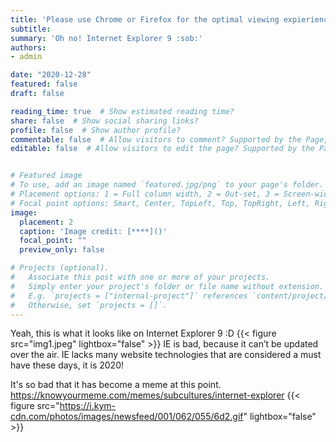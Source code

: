 ```yaml
---
title: 'Please use Chrome or Firefox for the optimal viewing expierience!'
subtitle:
summary: 'Oh no! Internet Explorer 9 :sob:'
authors:
- admin

date: "2020-12-28"
featured: false
draft: false

reading_time: true  # Show estimated reading time?
share: false  # Show social sharing links?
profile: false  # Show author profile?
commentable: false  # Allow visitors to comment? Supported by the Page, Post, and Docs content types.
editable: false  # Allow visitors to edit the page? Supported by the Page, Post, and Docs content types.


# Featured image
# To use, add an image named `featured.jpg/png` to your page's folder.
# Placement options: 1 = Full column width, 2 = Out-set, 3 = Screen-width
# Focal point options: Smart, Center, TopLeft, Top, TopRight, Left, Right, BottomLeft, Bottom, BottomRight
image:
  placement: 2
  caption: 'Image credit: [****]()'
  focal_point: ""
  preview_only: false

# Projects (optional).
#   Associate this post with one or more of your projects.
#   Simply enter your project's folder or file name without extension.
#   E.g. `projects = ["internal-project"]` references `content/project/deep-learning/index.md`.
#   Otherwise, set `projects = []`.
---
```

Yeah, this is what it looks like on Internet Explorer 9 :D
{{< figure src="img1.jpeg" lightbox="false" >}}
IE is bad, because it can’t be updated over the air. IE lacks many website technologies that are considered a must have these days, it is 2020!

It's so bad that it has become a meme at this point.
https://knowyourmeme.com/memes/subcultures/internet-explorer
{{< figure src="https://i.kym-cdn.com/photos/images/newsfeed/001/062/055/6d2.gif" lightbox="false" >}}
